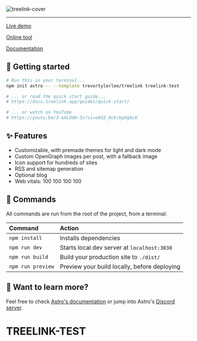 ![treelink-cover](https://github.com/user-attachments/assets/b3f947d2-9533-45d7-864a-8a7d29b02148)

---

[Live demo](https://example.treelink.app)

[Online tool](https://treelink.app)

[Documentation](https://treelink.app)

## 🚀 Getting started

```bash
# Run this in your terminal...
npm init astro -- --template trevortylerlee/treelink treelink-test

# ... or read the quick start guide...
# https://docs.treelink.app/guides/quick-start/

# ... or watch on YouTube
# https://youtu.be/3-eALOdm-3s?si=o6O3_Ackrbp0gkLH
```

## ✨ Features

- Customizable, with premade themes for light and dark mode
- Custom OpenGraph images per post, with a fallback image
- Icon support for hundreds of sites
- RSS and sitemap generation
- Optional blog
- Web vitals: 100 100 100 100

## 🧞 Commands

All commands are run from the root of the project, from a terminal:

| Command           | Action                                       |
| :---------------- | :------------------------------------------- |
| `npm install`     | Installs dependencies                        |
| `npm run dev`     | Starts local dev server at `localhost:3030`  |
| `npm run build`   | Build your production site to `./dist/`      |
| `npm run preview` | Preview your build locally, before deploying |

## 👀 Want to learn more?

Feel free to check [Astro's documentation](https://github.com/withastro/astro) or jump into Astro's [Discord server](https://astro.build/chat).
# TREELINK-TEST
